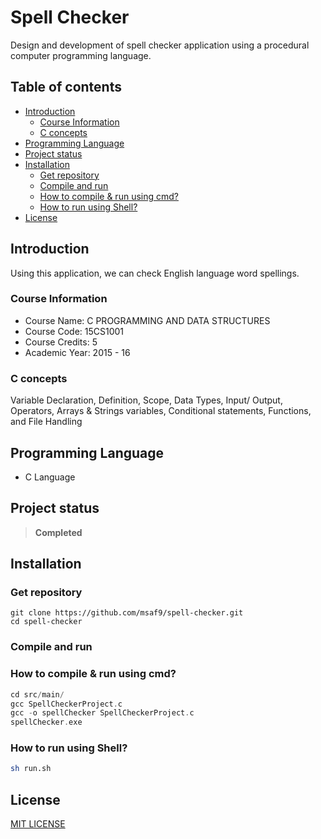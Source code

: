 <h1> Spell Checker </h1>
Design and development of spell checker application using a procedural computer programming language.

<h2> Table of contents </h2>

- [Introduction](#introduction)
  - [Course Information](#course-information)
  - [C concepts](#c-concepts)
- [Programming Language](#programming-language)
- [Project status](#project-status)
- [Installation](#installation)
  - [Get repository](#get-repository)
  - [Compile and run](#compile-and-run)
  - [How to compile \& run using cmd?](#how-to-compile--run-using-cmd)
  - [How to run using Shell?](#how-to-run-using-shell)
- [License](#license)

## Introduction

Using this application, we can check English language word spellings.

### Course Information

- Course Name: C PROGRAMMING AND DATA STRUCTURES
- Course Code: 15CS1001
- Course Credits: 5
- Academic Year: 2015 - 16

### C concepts

Variable Declaration, Definition, Scope, Data Types, Input/ Output, Operators, Arrays & Strings variables, Conditional statements, Functions, and File Handling

## Programming Language

- C Language

## Project status

> **Completed**

## Installation

### Get repository

```git
git clone https://github.com/msaf9/spell-checker.git
cd spell-checker
```

### Compile and run

### How to compile & run using cmd?

```c
cd src/main/
gcc SpellCheckerProject.c
gcc -o spellChecker SpellCheckerProject.c
spellChecker.exe
```

### How to run using Shell?

```sh
sh run.sh
```

## License

[MIT LICENSE](LICENSE)

